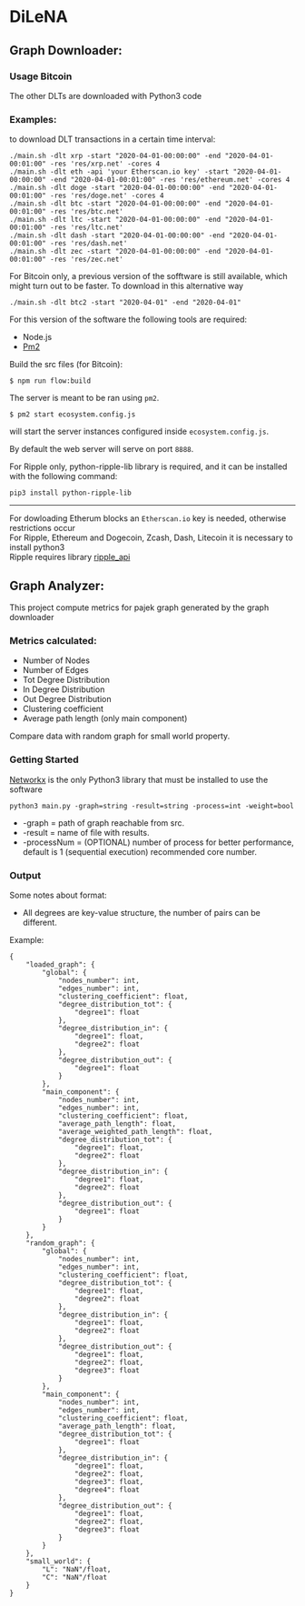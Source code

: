 # DiLeNA

## Graph Downloader: 

### Usage Bitcoin 



The other DLTs are downloaded with Python3 code

### Examples:

to download DLT transactions in a certain time interval:
```
./main.sh -dlt xrp -start "2020-04-01-00:00:00" -end "2020-04-01-00:01:00" -res 'res/xrp.net' -cores 4
./main.sh -dlt eth -api 'your Etherscan.io key' -start "2020-04-01-00:00:00" -end "2020-04-01-00:01:00" -res 'res/ethereum.net' -cores 4
./main.sh -dlt doge -start "2020-04-01-00:00:00" -end "2020-04-01-00:01:00" -res 'res/doge.net' -cores 4
./main.sh -dlt btc -start "2020-04-01-00:00:00" -end "2020-04-01-00:01:00" -res 'res/btc.net'
./main.sh -dlt ltc -start "2020-04-01-00:00:00" -end "2020-04-01-00:01:00" -res 'res/ltc.net'
./main.sh -dlt dash -start "2020-04-01-00:00:00" -end "2020-04-01-00:01:00" -res 'res/dash.net'
./main.sh -dlt zec -start "2020-04-01-00:00:00" -end "2020-04-01-00:01:00" -res 'res/zec.net'
```

For Bitcoin only, a previous version of the sofftware is still available, which might turn out to be faster. To download in this alternative way
```
./main.sh -dlt btc2 -start "2020-04-01" -end "2020-04-01" 
```

For this version of the software the following tools are required:
*   Node.js
*   [Pm2](http://pm2.keymetrics.io/)

Build the src files (for Bitcoin):
```
$ npm run flow:build
```
The server is meant to be ran using `pm2`.

```
$ pm2 start ecosystem.config.js
```
will start the server instances configured inside `ecosystem.config.js`.

By default the web server will serve on port `8888`. 




For Ripple only, python-ripple-lib library is required, and it can be installed with the following command:

``` pip3 install python-ripple-lib ```


**************************************************************************************************************************************************


For dowloading Etherum blocks an `Etherscan.io` key is needed, otherwise restrictions occur \
For Ripple, Ethereum and Dogecoin, Zcash, Dash, Litecoin it is necessary to install python3 \
Ripple requires library [ripple_api](https://pypi.org/project/python-ripple-lib/)

## Graph Analyzer:

This project compute metrics for pajek graph generated by the graph downloader

### Metrics calculated:

* Number of Nodes
* Number of Edges
* Tot Degree Distribution
* In Degree Distribution
* Out Degree Distribution
* Clustering coefficient
* Average path length (only main component)

Compare data with random graph for small world property.  

### Getting Started

[Networkx](https://networkx.org/documentation/stable/install.html) is the only Python3 library that must be installed to use the software
```
python3 main.py -graph=string -result=string -process=int -weight=bool
```

* -graph = path of graph reachable from src. 
* -result = name of file with results.
* -processNum = (OPTIONAL) number of process for better performance, default is 1 (sequential execution) recommended core number. 

 ### Output

Some notes about format:
* All degrees are key-value structure, the number of pairs can be different.

Example:

```
{
	"loaded_graph": {
		"global": {
			"nodes_number": int, 
			"edges_number": int, 
			"clustering_coefficient": float, 
			"degree_distribution_tot": {
				"degree1": float
			}, 
			"degree_distribution_in": {
				"degree1": float, 
				"degree2": float
			}, 
			"degree_distribution_out": {
				"degree1": float
			}
		}, 
		"main_component": {
			"nodes_number": int, 
			"edges_number": int, 
			"clustering_coefficient": float, 
			"average_path_length": float, 
			"average_weighted_path_length": float, 
			"degree_distribution_tot": {
				"degree1": float,
				"degree2": float
			}, 
			"degree_distribution_in": {
				"degree1": float, 
				"degree2": float
			}, 
			"degree_distribution_out": {
				"degree1": float
			}
		}
	}, 
	"random_graph": {
		"global": {
			"nodes_number": int, 
			"edges_number": int, 
			"clustering_coefficient": float, 
			"degree_distribution_tot": {
				"degree1": float,
				"degree2": float
			}, 
			"degree_distribution_in": {
				"degree1": float, 
				"degree2": float
			}, 
			"degree_distribution_out": {
				"degree1": float,
				"degree2": float,
				"degree3": float
			}
		}, 
		"main_component": {
			"nodes_number": int, 
			"edges_number": int, 
			"clustering_coefficient": float, 
			"average_path_length": float, 
			"degree_distribution_tot": {
				"degree1": float
			}, 
			"degree_distribution_in": {
				"degree1": float, 
				"degree2": float,
				"degree3": float, 
				"degree4": float
			}, 
			"degree_distribution_out": {
				"degree1": float,
				"degree2": float,
				"degree3": float
			}
		}
	}, 
	"small_world": {
		"L": "NaN"/float, 
		"C": "NaN"/float
	}
}
```


